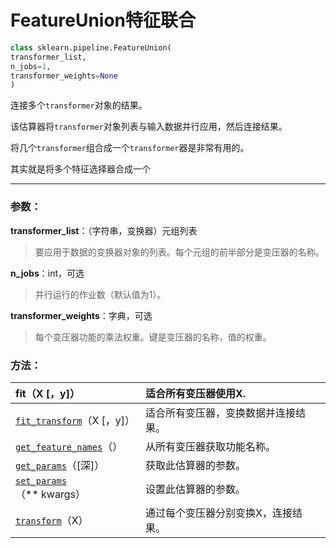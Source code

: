 # FeatureUnion特征联合

```py
class sklearn.pipeline.FeatureUnion(
transformer_list, 
n_jobs=1, 
transformer_weights=None
)
```

连接多个`transformer`对象的结果。

该估算器将`transformer`对象列表与输入数据并行应用，然后连接结果。

将几个`transformer`组合成一个`transformer`器是非常有用的。

其实就是将多个特征选择器合成一个

---

### 参数：

**transformer\_list**：（字符串，变换器）元组列表

> 要应用于数据的变换器对象的列表。每个元组的前半部分是变压器的名称。

**n\_jobs**：int，可选

> 并行运行的作业数（默认值为1）。

**transformer\_weights**：字典，可选

> 每个变压器功能的乘法权重。键是变压器的名称，值的权重。

### 方法：

| fit（X \[，y\]） | 适合所有变压器使用X. |
| :--- | :--- |
| [`fit_transform`](http://scikit-learn.org/stable/modules/generated/sklearn.pipeline.FeatureUnion.html#sklearn.pipeline.FeatureUnion.fit_transform)（X \[，y\]） | 适合所有变压器，变换数据并连接结果。 |
| [`get_feature_names`](http://scikit-learn.org/stable/modules/generated/sklearn.pipeline.FeatureUnion.html#sklearn.pipeline.FeatureUnion.get_feature_names)（） | 从所有变压器获取功能名称。 |
| [`get_params`](http://scikit-learn.org/stable/modules/generated/sklearn.pipeline.FeatureUnion.html#sklearn.pipeline.FeatureUnion.get_params)（\[深\]） | 获取此估算器的参数。 |
| [`set_params`](http://scikit-learn.org/stable/modules/generated/sklearn.pipeline.FeatureUnion.html#sklearn.pipeline.FeatureUnion.set_params)（\*\* kwargs） | 设置此估算器的参数。 |
| [`transform`](http://scikit-learn.org/stable/modules/generated/sklearn.pipeline.FeatureUnion.html#sklearn.pipeline.FeatureUnion.transform)（X） | 通过每个变压器分别变换X，连接结果。 |




